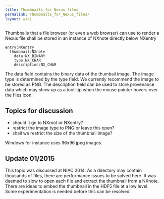 ```yaml
---
title: Thumbnails for Nexus files
permalink: Thumbnails_for_Nexus_files/
layout: wiki
---
```


Thumbnails that a file browser (or even a web browser) can use to render
a Nexus file shall be stored in an instance of NXnote directly below
NXentry

    entry:NXentry
      thumbnail:NXnote
        data:NX_BINARY
        type:NX_CHAR
        description:NX_CHAR

The data field contains the binary data of the thumbail image. The image
type is determined by the type field. We currently recommend the image
to be stored as PNG. The description field can be used to store
provenance data which may show up as a tool-tip when the mouse pointer
hovers over the files icon.

Topics for discussion
---------------------

-   should it go to NXroot or NXentry?
-   restrict the image type to PNG or leave this open?
-   shall we restrict the size of the thumbnail image?

Windows for instance uses 96x96 jpeg images.

Update 01/2015
--------------

This topic was discussed at NIAC 2014. As a directory may contain
thousands of files, there are performance issues to be solved here. It
was deemed to slow to open each file and extract the thumbnail from a
NXnote. There are ideas to embed the thumbnail in the HDF5 file at a low
level. Some experimentation is needed before this can be resolved.
